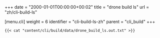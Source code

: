 +++
date = "2000-01-01T00:00:00+00:02"
title = "drone build ls"
url = "zh/cli-build-ls"

[menu.cli]
  weight = 6
  identifier = "cli-build-ls-zh"
  parent = "cli_build"
+++

```text
{{< cat "content/cli/build/data/drone_build_ls.out.txt" >}}
```
